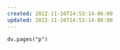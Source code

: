 ```yaml
---
created: 2022-11-16T14:53:14-06:00
updated: 2022-11-16T14:53:14-06:00
---
```


```dataviewjs
dv.pages("p")
```
